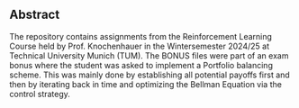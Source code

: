 ## Abstract

The repository contains assignments from the Reinforcement Learning Course held by Prof. Knochenhauer in the Wintersemester 2024/25 at Technical University Munich (TUM).
The BONUS files were part of an exam bonus where the student was asked to implement a Portfolio balancing scheme. This was mainly done by establishing all potential payoffs first and then by iterating back in time and optimizing the Bellman Equation via the control strategy.
